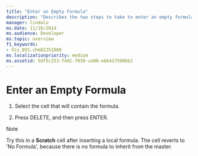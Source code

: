```yaml
---
title: "Enter an Empty Formula"
description: "Describes the two steps to take to enter an empty formula. Provides addition information on how to use this process in a Scratch cell."
manager: lindalu
ms.date: 11/16/2014
ms.audience: Developer
ms.topic: overview
f1_keywords:
- Vis_DSS.chm82251808
ms.localizationpriority: medium
ms.assetid: 5df5c253-f491-7039-ce00-e66417590bb2
---
```


# Enter an Empty Formula

1. Select the cell that will contain the formula.
    
2. Press DELETE, and then press ENTER.
    
> [!NOTE]
> Try this in a **Scratch** cell after inserting a local formula. The cell reverts to 'No Formula', because there is no formula to inherit from the master. 
  

